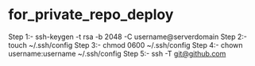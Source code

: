 # for_private_repo_deploy
Step 1:-  ssh-keygen -t rsa -b 2048 -C username@serverdomain
Step 2:- touch ~/.ssh/config
Step 3:-  chmod 0600 ~/.ssh/config
Step 4:- chown username:username ~/.ssh/config
Step 5:- ssh -T git@github.com
